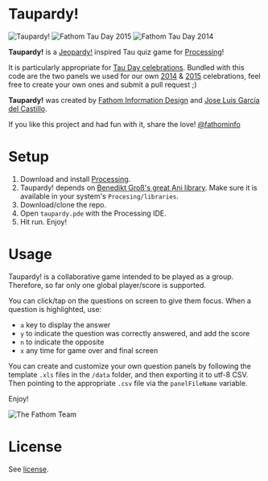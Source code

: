 # Taupardy!
![Taupardy!](http://fathom.info/wp-content/uploads/2014/06/IMG_4103.jpg "Taupardy!")
![Fathom Tau Day 2015](http://fathom.info/wp-content/uploads/2015/06/Fathom_TauDay_06_Taupardy.jpg "Fathom Tau Day 2015")
![Fathom Tau Day 2014](http://fathom.info/wp-content/uploads/2014/06/IMG_20140620_172340.jpg "Fathom Tau Day 2014")

**Taupardy!** is a [Jeopardy!](https://en.wikipedia.org/wiki/Jeopardy!) inspired Tau quiz game for [Processing](http://www.processing.org)! 

It is particularly appropriate for [Tau Day celebrations](http://tauday.com/). Bundled with this code are the two panels we used for our own [2014](http://fathom.info/latest/7850) & [2015](http://fathom.info/latest/11298) celebrations, feel free to create your own ones and submit a pull request ;)

**Taupardy!** was created by [Fathom Information Design](http://fathom.info/) and [Jose Luis García del Castillo](http://www.garciadelcastillo.es). 

If you like this project and had fun with it, share the love! [@fathominfo](https://twitter.com/fathominfo)

# Setup
1. Download and install [Processing](http://www.processing.org).
2. Taupardy! depends on [Benedikt Groß's great Ani library](http://www.looksgood.de/libraries/Ani/). Make sure it is available in your system's `Procesing/libraries`.
3. Download/clone the repo.
4. Open `taupardy.pde` with the Processing IDE.
5. Hit run. Enjoy!

# Usage
Taupardy! is a collaborative game intended to be played as a group. Therefore, so far only one global player/score is supported. 

You can click/tap on the questions on screen to give them focus. When a question is highlighted, use: 

* `a` key to display the answer
* `y` to indicate the question was correctly answered, and add the score
* `n` to indicate the opposite
* `x` any time for game over and final screen

You can create and customize your own question panels by following the template `.xls` files in the `/data` folder, and then exporting it to utf-8 CSV. Then pointing to the appropriate `.csv` file via the `panelFileName` variable.

Enjoy!

![The Fathom Team](http://fathom.info/wp-content/uploads/2015/06/Fathom_TauDay_2015.jpg "The Fathom Team")


# License
See [license](https://github.com/garciadelcastillo/taupardy/tree/master/LICENSE).









